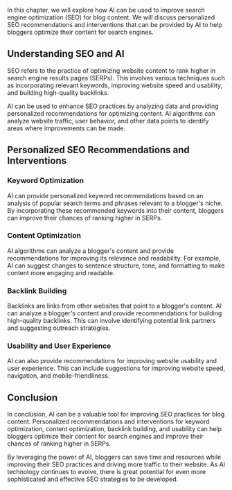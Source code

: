 
In this chapter, we will explore how AI can be used to improve search engine optimization (SEO) for blog content. We will discuss personalized SEO recommendations and interventions that can be provided by AI to help bloggers optimize their content for search engines.

Understanding SEO and AI
------------------------

SEO refers to the practice of optimizing website content to rank higher in search engine results pages (SERPs). This involves various techniques such as incorporating relevant keywords, improving website speed and usability, and building high-quality backlinks.

AI can be used to enhance SEO practices by analyzing data and providing personalized recommendations for optimizing content. AI algorithms can analyze website traffic, user behavior, and other data points to identify areas where improvements can be made.

Personalized SEO Recommendations and Interventions
--------------------------------------------------

### Keyword Optimization

AI can provide personalized keyword recommendations based on an analysis of popular search terms and phrases relevant to a blogger's niche. By incorporating these recommended keywords into their content, bloggers can improve their chances of ranking higher in SERPs.

### Content Optimization

AI algorithms can analyze a blogger's content and provide recommendations for improving its relevance and readability. For example, AI can suggest changes to sentence structure, tone, and formatting to make content more engaging and readable.

### Backlink Building

Backlinks are links from other websites that point to a blogger's content. AI can analyze a blogger's content and provide recommendations for building high-quality backlinks. This can involve identifying potential link partners and suggesting outreach strategies.

### Usability and User Experience

AI can also provide recommendations for improving website usability and user experience. This can include suggestions for improving website speed, navigation, and mobile-friendliness.

Conclusion
----------

In conclusion, AI can be a valuable tool for improving SEO practices for blog content. Personalized recommendations and interventions for keyword optimization, content optimization, backlink building, and usability can help bloggers optimize their content for search engines and improve their chances of ranking higher in SERPs.

By leveraging the power of AI, bloggers can save time and resources while improving their SEO practices and driving more traffic to their website. As AI technology continues to evolve, there is great potential for even more sophisticated and effective SEO strategies to be developed.
